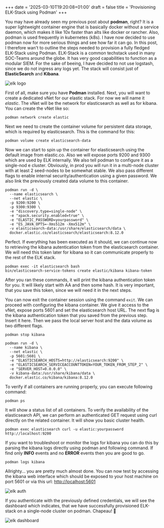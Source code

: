 +++
date = '2025-03-10T19:20:08+01:00'
draft = false
title = 'Provisioning ELK-Stack using Podman'
+++

You may have already seen my previous post about **podman**, right? It is a super lightweight container engine that is basically docker without a service daemon, which makes it like 10x faster than alts like docker or rancher. Also, podman is used frequently in kubernetes (k8s). I have now decided to use podman now for more serious things and see how far it can go. In this post, I therefore wan't to outline the steps needed to provision a fully fledged ELK-Stack using Podman. ELK-Stack is a common techstack used in many SOC-Teams around the globe. It has very good capabilities to function as a modular SIEM. For the sake of beeing, I have decided to not use logstash, since we do not ingress any logs yet. The stack will consist just of **ElasticSearch** and **Kibana**.

![elk logo](/elk.png)


First of all, make sure you have **Podman** installed. Next, you will want to create a dedicated vNet for our elastic stack. For now we will name it *elastic*. The vNet will be the network for elasticsearch as well as for kibana. You can create the vNet like so:

```
podman network create elastic
```

Next we need to create the container volume for persistent data storage, which is required by elasticsearch. This is the command for this:

```
podman volume create elasticsearch-data
```

Now we can start to spin up the container for elasticsearch using the default image from elastic.co. Also we will expose ports 9200 and 9300 which are used by ELK internally. We also tell podman to configure it as a single-nod e cluster. Obviously, in prod you will run it in a multi-node cluster with at least 2 seed-nodes to be somewhat stable. We also pass different flags to enable internal security/authentication using a given password. We also link the previously created data volume to this container.

```
podman run -d \
  --name elasticsearch \
  --net elastic \
  -p 9200:9200 \
  -p 9300:9300 \
  -e "discovery.type=single-node" \
  -e "xpack.security.enabled=true" \
  -e "ELASTIC_PASSWORD=yourpassword" \
  -e "ES_JAVA_OPTS=-Xms512m -Xmx512m" \
  -v elasticsearch-data:/usr/share/elasticsearch/data \
  docker.elastic.co/elasticsearch/elasticsearch:8.12.0
```

Perfect. If everything has been executed as it should, we can continue now to retrieving the kibana autentication token from the elasticsearch container. We will need this token later for kibana so it can communicate properly to the rest of the ELK stack.

````
podman exec -it elasticsearch bash
bin/elasticsearch-service-tokens create elastic/kibana kibana-token
````

After you ran these commands, it will print the kibana authentication token for you. It will likely start with AA and then some hash. It is very important, that you save this token, since we will need it in the next steps.

You can now exit the container session using the command ```exit```. We can proceed with configuring the kibana container. We give it access to the vNet, expose ports 5601 and set the elasticsearch host URL. The next flag is the kibana authentication token that you saved from the previous step. Insert it here. Then we pass the local server host and the data volume as two different flags.

```
podman stop kibana

podman run -d \
  --name kibana \
  --net elastic \
  -p 5601:5601 \
  -e "ELASTICSEARCH_HOSTS=http://elasticsearch:9200" \
  -e "ELASTICSEARCH_SERVICEACCOUNTTOKEN=YOUR_TOKEN_FROM_STEP_2" \
  -e "SERVER_HOST=0.0.0.0" \
  -v kibana-data:/usr/share/kibana/data \
  docker.elastic.co/kibana/kibana:8.12.0
```

To verify if all containers are running properly, you can execute following command:

```
podman ps
```

It will show a status list of all containers. To verify the availability of the elasticsearch API, we can perform an authenticated GET request using curl directly on the related container. It will show you basic cluster health.

```
podman exec elasticsearch curl -u elastic:yourpassword http://localhost:9200
```

If you want to troubleshoot or monitor the logs for kibana you can do this by parsing the kibana logs directly using podman and following command. If find only **INFO** events and no **ERROR** events then you are good to go.

```
podman logs kibana
```

Allrighty... you are pretty much almost done. You can now test by accessing the kibana web interface which should be exposed to your host machine on port 5601 or via this url: [http://localhost:5601](http://localhost:5601)

![elk auth](/elk-auth.png)

If you authenticate with the previously defined credentials, we will see the dashboard which indicates, that we have successfully provisioned ELK-stack on a single-node cluster on podman. Chapeau! 🎩

![elk dashboard](/elk-dash.png)


